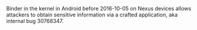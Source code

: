 Binder in the kernel in Android before 2016-10-05 on Nexus devices allows attackers to obtain sensitive information via a crafted application, aka internal bug 30768347.